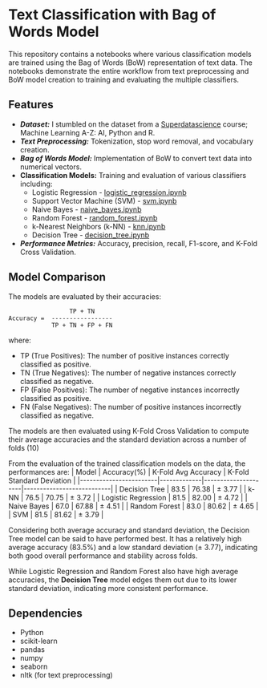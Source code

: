 # Text Classification with Bag of Words Model
This repository contains a notebooks where various classification models are trained using the Bag of Words (BoW) representation of text data. 
The notebooks demonstrate the entire workflow from text preprocessing and BoW model creation to training and evaluating the multiple classifiers.

## Features
* ***Dataset:*** I stumbled on the dataset from a <a href='https://www.superdatascience.com/'>Superdatascience</a> course; Machine Learning A-Z: AI, Python and R.
* ***Text Preprocessing:*** Tokenization, stop word removal, and vocabulary creation.
* ***Bag of Words Model:*** Implementation of BoW to convert text data into numerical vectors.
* **Classification Models:** Training and evaluation of various classifiers including:
  - Logistic Regression - <a href='./notebooks/logistic_regression.ipynb'>logistic_regression.ipynb</a>
  - Support Vector Machine (SVM) - <a href='./notebooks/svm.ipynb'>svm.ipynb</a>
  - Naive Bayes - <a href='./notebooks/naive_bayes.ipynb'>naive_bayes.ipynb</a>
  - Random Forest - <a href='./notebooks/random_forest.ipynb'>random_forest.ipynb</a>
  - k-Nearest Neighbors (k-NN) - <a href='./notebooks/knn.ipynb'>knn.ipynb</a>
  - Decision Tree - <a href='./notebooks/decision_tree.ipynb'>decision_tree.ipynb</a>
* ***Performance Metrics:*** Accuracy, precision, recall, F1-score, and K-Fold Cross Validation.

## Model Comparison
The models are evaluated by their accuracies:
```
                 TP + TN
Accuracy =  -----------------
            TP + TN + FP + FN
```
​where:

* TP (True Positives): The number of positive instances correctly classified as positive.
* TN (True Negatives): The number of negative instances correctly classified as negative.
* FP (False Positives): The number of negative instances incorrectly classified as positive.
* FN (False Negatives): The number of positive instances incorrectly classified as negative.

The models are then evaluated using K-Fold Cross Validation to compute their average accuracies and the standard deviation across a number of folds (10)


From the evaluation of the trained classification models on the data, the performances are:
| Model                  | Accuracy(%) | K-Fold Avg Accuracy | K-Fold Standard Deviation |
|------------------------|-------------|---------------------|---------------------------|
| Decision Tree          |  83.5       |  76.38              |  ± 3.77                   |
| k-NN                   |  76.5       |  70.75              |  ± 3.72                   |
| Logistic Regression    |  81.5       |  82.00              |  ± 4.72                   |
| Naive Bayes            |  67.0       |  67.88              |  ± 4.51                   |
| Random Forest          |  83.0       |  80.62              |  ± 4.65                   |
| SVM                    |  81.5       |  81.62              |  ± 3.79                   |

Considering both average accuracy and standard deviation, the Decision Tree model can be said to have performed best. It has a relatively high 
average accuracy (83.5%) and a low standard deviation (± 3.77), indicating both good overall performance and stability across folds.

While Logistic Regression and Random Forest also have high average accuracies, the **Decision Tree** model edges them out due to its lower standard deviation, indicating more consistent performance.


## Dependencies
* Python
* scikit-learn
* pandas
* numpy
* seaborn
* nltk (for text preprocessing)
